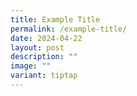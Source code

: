 ```yaml
---
title: Example Title
permalink: /example-title/
date: 2024-04-22
layout: post
description: ""
image: ""
variant: tiptap
---
```

